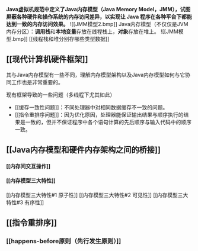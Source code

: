 **Java虚拟机规范中定义了Java内存模型（Java Memory Model，JMM），试图屏蔽各种硬件和操作系统的内存访问差异，以实现让 Java 程序在各种平台下都能达到一致的内存访问效果。**
![[JMM模型2.bmp]]
Java内存模型（不仅仅是JVM内存分区）：**调用栈**和**本地变量**存放在线程栈上，**对象**存放在堆上。
![[JMM模型.bmp]]
[[线程栈和堆分别存哪些类型数据]]
 

## [[现代计算机硬件框架]]
其与Java内存模型有一些不同，理解内存模型架构以及Java内存模型如何与它协同工作也是非常重要的。

现有框架导致的一些问题（多线程下尤其如此）
- [[缓存一致性问题]]：不同处理器中对相同数据缓存不一致的问题。
- [[指令重排序问题]]：因为优化原因，处理器能保证输出结果与顺序执行的结果是一致的，但并不保证程序中各个语句计算的先后顺序与输入代码中的顺序一致。

## [[Java内存模型和硬件内存架构之间的桥接]]

#### [[内存间交互操作]]



#### [[内存模型三大特性]]
[[内存模型三大特性#1 原子性]]
[[内存模型三大特性#2 可见性]]
[[内存模型三大特性#3 有序性]]




## [[指令重排序]]




### [[happens-before原则（先行发生原则）]]


